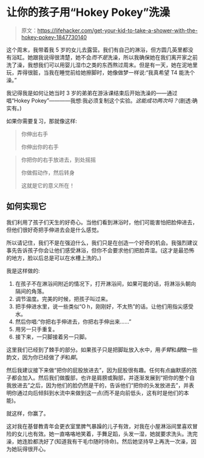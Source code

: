 # 让你的孩子用“Hokey Pokey”洗澡

> 原文：<https://lifehacker.com/get-your-kid-to-take-a-shower-with-the-hokey-pokey-1847730140>

这个周末，我带着我 5 岁的女儿去露营。我们有自己的淋浴，但方圆几英里都没有浴缸。她跟我说得很清楚，她不会*而不是*洗澡，所以我确保她在我们离开家之前洗了澡，我想我们可以用婴儿湿巾之类的东西熬过周末。但是有一天，她在泥地里玩，弄得很脏，当我在睡觉前给她擦脚时，她像做梦一样说:“我真希望 T4 能洗个澡。”



我记得我是如何让她当时 3 岁的弟弟在游泳课结束后开始洗澡的——通过唱“Hokey Pokey”————我想:我必须复制这个实验。*这能成功两次吗？*(剧透:确实有。)

如果你需要复习，那就像这样:

> 你伸出右手
> 
> 你伸出你的右手

> 你把你的右手放进去，到处摇摇
> 
> 你做假动作，然后转身
> 
> 这就是它的意义所在！

## 如何实现它

我们利用了孩子们天生的好奇心。当他们看到淋浴时，他们可能害怕把脸伸进去，但他们很好奇把手伸进去会是什么感觉。

所以请记住，我们不是在强迫什么，我们只是在创造一个好奇的机会。我强烈建议事先告诉孩子你会让他们感受淋浴，但你不会要求他们把脸弄湿。(这才是最恐怖的地方，脸以后总是可以在水槽上洗的。)

我是这样做的:

1.  在孩子不在淋浴间附近的情况下，打开淋浴间，如果可能的话，将淋浴头朝向隔间的角落。
2.  调节温度。完美的时候，把孩子叫过来。
3.  把手伸进水里，说一些类似“O h，刚刚好，不太热”的话。让他们用指尖感受水。
4.  然后你唱:“你把右手伸进去，你把右手伸出来……”
5.  用另一只手重复。
6.  接下来，一只脚接着另一只脚。

这里我们已经到了棘手的部分。如果孩子只是把脚趾放入水中，用*手臂*和*腿*做一些韵文，因为你已经做了*手*和*脚*。

然后我建议接下来做“把你的屁股放进去”，因为屁股很有趣。任何有点幽默感的孩子都会加入。然后我们做腹部，也许是肩膀或胸部，并逐渐发展到“把你的整个自我放进去”之后，因为他们的脸仍然是干的，告诉他们“把你的头发放进去”，并表明你通过向后倾斜到水流中来做到这一点(而不是向前低头，这有时是他们的本能)。

就这样，你赢了。

这对我在基督教青年会更衣室里脾气暴躁的儿子有效，对我在小屋淋浴间里喜欢冒险的女儿也有效。她一直咯咯地笑着，手舞足蹈，头发一湿，她就要求洗头。洗完澡，她连脸都洗好了(知道我有干毛巾随时待命)。然后她坚持早上再洗一次澡，因为她玩得很开心。
